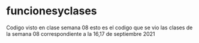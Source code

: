 # funcionesyclases
Codigo visto en clase semana 08
esto es el codigo que se vio las clases de  la semana 08 
correspondiente a la 16,17 de septiembre 2021
